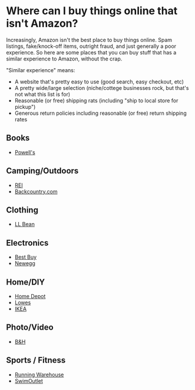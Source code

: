 # Where can I buy things online that isn't Amazon?

Increasingly, Amazon isn't the best place to buy things online. Spam listings, fake/knock-off items, outright fraud, and just generally a poor experience. So here are some places that you can buy stuff that has a similar experience to Amazon, without the crap.

"Similar experience" means:

* A website that's pretty easy to use (good search, easy checkout, etc)
* A pretty wide/large selection (niche/cottege businesses rock, but that's not what this list is for)
* Reasonable (or free) shipping rats (including "ship to local store for pickup")
* Generous return policies including reasonable (or free) return shipping rates

## Books

* [Powell's](https://www.powells.com/)

## Camping/Outdoors

* [REI](https://rei.com/)
* [Backcountry.com](https://backcountry.com/)

## Clothing

* [LL Bean](https://llbean.com/)

## Electronics

* [Best Buy](https://www.bestbuy.com/)
* [Newegg](https://newegg.com/)

## Home/DIY

* [Home Depot](https://homedepot.com/)
* [Lowes](https://lowes.com/)
* [IKEA](https://ikea.com/)

## Photo/Video

* [B&H](http://bhphotovideo.com)

## Sports / Fitness

* [Running Warehouse](https://www.runningwarehouse.com/) 
* [SwimOutlet](https://www.swimoutlet.com/) 

